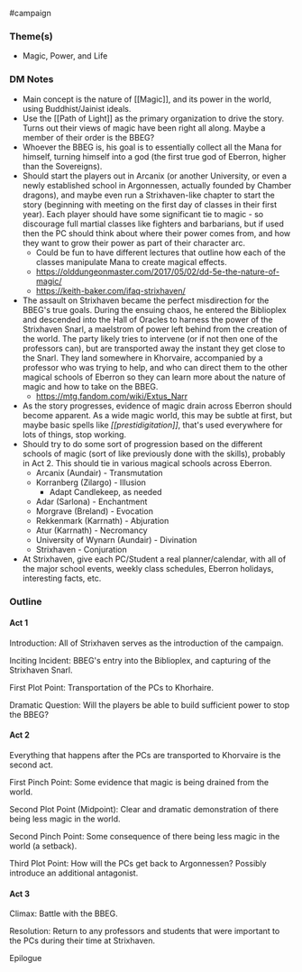  #campaign 

### Theme(s)

* Magic, Power, and Life

### DM Notes

* Main concept is the nature of [[Magic]], and its power in the world, using Buddhist/Jainist ideals.
* Use the [[Path of Light]] as the primary organization to drive the story. Turns out their views of magic have been right all along. Maybe a member of their order is the BBEG?
* Whoever the BBEG is, his goal is to essentially collect all the Mana for himself, turning himself into a god (the first true god of Eberron, higher than the Sovereigns).
* Should start the players out in Arcanix (or another University, or even a newly established school in Argonnessen, actually founded by Chamber dragons), and maybe even run a Strixhaven-like chapter to start the story (beginning with meeting on the first day of classes in their first year). Each player should have some significant tie to magic - so discourage full martial classes like fighters and barbarians, but if used then the PC should think about where their power comes from, and how they want to grow their power as part of their character arc.
	* Could be fun to have different lectures that outline how each of the classes manipulate Mana to create magical effects.
	* https://olddungeonmaster.com/2017/05/02/dd-5e-the-nature-of-magic/
	* https://keith-baker.com/ifaq-strixhaven/
* The assault on Strixhaven became the perfect misdirection for the BBEG's true goals. During the ensuing chaos, he entered the Biblioplex and descended into the Hall of Oracles to harness the power of the Strixhaven Snarl, a maelstrom of power left behind from the creation of the world. The party likely tries to intervene (or if not then one of the professors can), but are transported away the instant they get close to the Snarl. They land somewhere in Khorvaire, accompanied by a professor who was trying to help, and who can direct them to the other magical schools of Eberron so they can learn more about the nature of magic and how to take on the BBEG.
	* https://mtg.fandom.com/wiki/Extus_Narr
* As the story progresses, evidence of magic drain across Eberron should become apparent. As a wide magic world, this may be subtle at first, but maybe basic spells like *[[prestidigitation]]*, that's used everywhere for lots of things, stop working.
* Should try to do some sort of progression based on the different schools of magic (sort of like previously done with the skills), probably in Act 2. This should tie in various magical schools across Eberron.
	* Arcanix (Aundair) - Transmutation
	* Korranberg (Zilargo) - Illusion
		* Adapt Candlekeep, as needed
	* Adar (Sarlona) - Enchantment
	* Morgrave (Breland) - Evocation
	* Rekkenmark (Karrnath) - Abjuration
	* Atur (Karrnath) - Necromancy
	* University of Wynarn (Aundair) - Divination
	* Strixhaven - Conjuration
* At Strixhaven, give each PC/Student a real planner/calendar, with all of the major school events, weekly class schedules, Eberron holidays, interesting facts, etc.

### Outline

#### Act 1

Introduction: All of Strixhaven serves as the introduction of the campaign.

Inciting Incident: BBEG's entry into the Biblioplex, and capturing of the Strixhaven Snarl.

First Plot Point: Transportation of the PCs to Khorhaire.

Dramatic Question: Will the players be able to build sufficient power to stop the BBEG?

#### Act 2

Everything that happens after the PCs are transported to Khorvaire is the second act.

First Pinch Point: Some evidence that magic is being drained from the world.

Second Plot Point (Midpoint): Clear and dramatic demonstration of there being less magic in the world.

Second Pinch Point: Some consequence of there being less magic in the world (a setback).

Third Plot Point: How will the PCs get back to Argonnessen? Possibly introduce an additional antagonist.

#### Act 3

Climax: Battle with the BBEG.

Resolution: Return to any professors and students that were important to the PCs during their time at Strixhaven.

Epilogue
